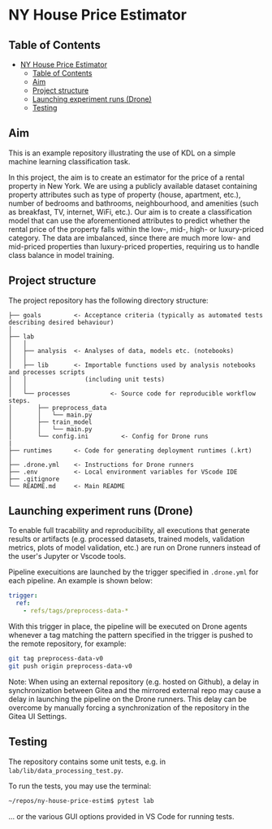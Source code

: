 # NY House Price Estimator
## Table of Contents

- [NY House Price Estimator](#ny-house-price-estimator)
  - [Table of Contents](#table-of-contents)
  - [Aim](#aim)
  - [Project structure](#project-structure)
  - [Launching experiment runs (Drone)](#launching-experiment-runs-drone)
  - [Testing](#testing)

## Aim

This is an example repository illustrating the use of KDL on a simple machine learning classification task. 

In this project, the aim is to create an estimator for the price of a rental property in New York. We are using a publicly available dataset containing property attributes such as type of property (house, apartment, etc.), number of bedrooms and bathrooms, neighbourhood, and amenities (such as breakfast, TV, internet, WiFi, etc.). Our aim is to create a classification model that can use the aforementioned attributes to predict whether the rental price of the property falls within the low-, mid-, high- or luxury-priced category. The data are imbalanced, since there are much more low- and mid-priced properties than luxury-priced properties, requiring us to handle class balance in model training.

## Project structure

The project repository has the following directory structure:

```
├── goals         <- Acceptance criteria (typically as automated tests describing desired behaviour)
│
├── lab
│   │
│   ├── analysis  <- Analyses of data, models etc. (notebooks)
│   │
│   ├── lib       <- Importable functions used by analysis notebooks and processes scripts
│   │                (including unit tests)
│   │
│   └── processes           <- Source code for reproducible workflow steps.
│       ├── preprocess_data
│       │   └── main.py
│       ├── train_model
│       │   └── main.py
│       └── config.ini         <- Config for Drone runs
|
├── runtimes      <- Code for generating deployment runtimes (.krt)
│
├── .drone.yml    <- Instructions for Drone runners
├── .env          <- Local environment variables for VScode IDE
├── .gitignore    
└── README.md     <- Main README
```


## Launching experiment runs (Drone)

To enable full tracability and reproducibility, all executions that generate results or artifacts
(e.g. processed datasets, trained models, validation metrics, plots of model validation, etc.)
are run on Drone runners instead of the user's Jupyter or Vscode tools.

Pipeline execuitions are launched by the trigger specified in `.drone.yml` for each pipeline.
An example is shown below:

```yaml
trigger:
  ref:
    - refs/tags/preprocess-data-*
```

With this trigger in place, the pipeline will be executed on Drone agents whenever a tag matching the pattern specified in the trigger is pushed to the remote repository, for example:

```bash
git tag preprocess-data-v0
git push origin preprocess-data-v0
```

Note: When using an external repository (e.g. hosted on Github), a delay in synchronization between Gitea and the mirrored external repo may cause a delay in launching the pipeline on the Drone runners.
This delay can be overcome by manually forcing a synchronization of the repository in the Gitea UI Settings.

## Testing

The repository contains some unit tests, e.g. in `lab/lib/data_processing_test.py`.

To run the tests, you may use the terminal:

```bash
~/repos/ny-house-price-estim$ pytest lab
```

... or the various GUI options provided in VS Code for running tests.